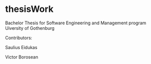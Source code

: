 # thesisWork
Bachelor Thesis for Software Engineering and Management program
Uiversity of Gothenburg

Contributors:


Saulius Eidukas

Victor Borosean
